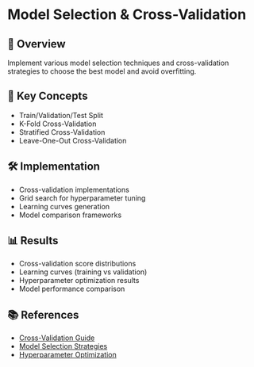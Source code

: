 # Model Selection & Cross-Validation

## 📌 Overview
Implement various model selection techniques and cross-validation strategies to choose the best model and avoid overfitting.

## 🧠 Key Concepts
- Train/Validation/Test Split
- K-Fold Cross-Validation
- Stratified Cross-Validation
- Leave-One-Out Cross-Validation

## 🛠️ Implementation
- Cross-validation implementations
- Grid search for hyperparameter tuning
- Learning curves generation
- Model comparison frameworks

## 📊 Results
- Cross-validation score distributions
- Learning curves (training vs validation)
- Hyperparameter optimization results
- Model performance comparison

## 📚 References
- [Cross-Validation Guide](https://towardsdatascience.com/cross-validation-explained-evaluating-estimator-performance-e51e5430ff85)
- [Model Selection Strategies](https://scikit-learn.org/stable/modules/cross_validation.html)
- [Hyperparameter Optimization](https://towardsdatascience.com/hyperparameter-tuning-c5619e7e6624) 